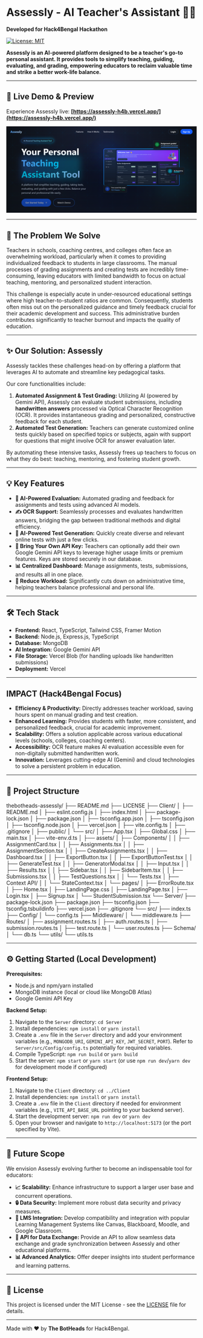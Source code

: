 # Assessly - AI Teacher's Assistant 📝✨

**Developed for Hack4Bengal Hackathon**

[![License: MIT](https://img.shields.io/badge/License-MIT-yellow.svg)](https://opensource.org/licenses/MIT)

**Assessly is an AI-powered platform designed to be a teacher's go-to personal assistant. It provides tools to simplify teaching, guiding, evaluating, and grading, empowering educators to reclaim valuable time and strike a better work-life balance.**

---

## 🚀 Live Demo & Preview

Experience Assessly live: **[https://assessly-h4b.vercel.app/](https://assessly-h4b.vercel.app/)**

![Assessly Landing Page Screenshot](Client/src/assets/AssesslyLandingPage.png)

---

## 🎯 The Problem We Solve

Teachers in schools, coaching centres, and colleges often face an overwhelming workload, particularly when it comes to providing individualized feedback to students in large classrooms. The manual processes of grading assignments and creating tests are incredibly time-consuming, leaving educators with limited bandwidth to focus on actual teaching, mentoring, and personalized student interaction.

This challenge is especially acute in under-resourced educational settings where high teacher-to-student ratios are common. Consequently, students often miss out on the personalized guidance and timely feedback crucial for their academic development and success. This administrative burden contributes significantly to teacher burnout and impacts the quality of education.

---

## ✨ Our Solution: Assessly

Assessly tackles these challenges head-on by offering a platform that leverages AI to automate and streamline key pedagogical tasks.

Our core functionalities include:

1.  **Automated Assignment & Test Grading:** Utilizing AI (powered by Gemini API), Assessly can evaluate student submissions, including **handwritten answers** processed via Optical Character Recognition (OCR). It provides instantaneous grading and personalized, constructive feedback for each student.
2.  **Automated Test Generation:** Teachers can generate customized online tests quickly based on specified topics or subjects, again with support for questions that might involve OCR for answer evaluation later.

By automating these intensive tasks, Assessly frees up teachers to focus on what they do best: teaching, mentoring, and fostering student growth.

---

## 💡 Key Features

*   **🧠 AI-Powered Evaluation:** Automated grading and feedback for assignments and tests using advanced AI models.
*   **✍️ OCR Support:** Seamlessly processes and evaluates handwritten answers, bridging the gap between traditional methods and digital efficiency.
*   **📝 AI-Powered Test Generation:** Quickly create diverse and relevant online tests with just a few clicks.
*   **🔑 Bring Your Own API Key:** Teachers can optionally add their own Google Gemini API keys to leverage higher usage limits or premium features. Keys are stored securely in our database.
*   **📊 Centralized Dashboard:** Manage assignments, tests, submissions, and results all in one place.
*   **🧘 Reduce Workload:** Significantly cuts down on administrative time, helping teachers balance professional and personal life.

---

## 🛠️ Tech Stack

*   **Frontend:** React, TypeScript, Tailwind CSS, Framer Motion
*   **Backend:** Node.js, Express.js, TypeScript
*   **Database:** MongoDB
*   **AI Integration:** Google Gemini API
*   **File Storage:** Vercel Blob (for handling uploads like handwritten submissions)
*   **Deployment:** Vercel

---

##  IMPACT (Hack4Bengal Focus)

*   **Efficiency & Productivity:** Directly addresses teacher workload, saving hours spent on manual grading and test creation.
*   **Enhanced Learning:** Provides students with faster, more consistent, and personalized feedback, crucial for academic improvement.
*   **Scalability:** Offers a solution applicable across various educational levels (schools, colleges, coaching centers).
*   **Accessibility:** OCR feature makes AI evaluation accessible even for non-digitally submitted handwritten work.
*   **Innovation:** Leverages cutting-edge AI (Gemini) and cloud technologies to solve a persistent problem in education.

---

## 📂 Project Structure

thebotheads-assessly/
├── README.md
├── LICENSE
├── Client/
│ ├── README.md
│ ├── eslint.config.js
│ ├── index.html
│ ├── package-lock.json
│ ├── package.json
│ ├── tsconfig.app.json
│ ├── tsconfig.json
│ ├── tsconfig.node.json
│ ├── vercel.json
│ ├── vite.config.ts
│ ├── .gitignore
│ ├── public/
│ └── src/
│ ├── App.tsx
│ ├── Global.css
│ ├── main.tsx
│ ├── vite-env.d.ts
│ ├── assets/
│ ├── Components/
│ │ ├── AssignmentCard.tsx
│ │ ├── Assignments.tsx
│ │ ├── AssignmentSection.tsx
│ │ ├── CreateAssignments.tsx
│ │ ├── Dashboard.tsx
│ │ ├── ExportButton.tsx
│ │ ├── ExportButtonTest.tsx
│ │ ├── GenerateTest.tsx
│ │ ├── GeneratorModal.tsx
│ │ ├── Input.tsx
│ │ ├── Results.tsx
│ │ ├── Sidebar.tsx
│ │ ├── SidebarItem.tsx
│ │ ├── Submissions.tsx
│ │ ├── TestQuestions.tsx
│ │ └── Tests.tsx
│ ├── Context API/
│ │ └── StateContext.tsx
│ └── pages/
│ ├── ErrorRoute.tsx
│ ├── Home.tsx
│ ├── LandingPage.css
│ ├── LandingPage.tsx
│ ├── Login.tsx
│ ├── Signup.tsx
│ └── StudentSubmission.tsx
└── Server/
├── package-lock.json
├── package.json
├── tsconfig.json
├── tsconfig.tsbuildinfo
├── vercel.json
├── .gitignore
└── src/
├── index.ts
├── Config/
│ └── config.ts
├── Middleware/
│ └── middleware.ts
├── Routes/
│ ├── assignment.routes.ts
│ ├── auth.routes.ts
│ ├── submission.routes.ts
│ ├── test.route.ts
│ └── user.routes.ts
├── Schema/
│ └── db.ts
└── utils/
└── utils.ts

---

## ⚙️ Getting Started (Local Development)

**Prerequisites:**
*   Node.js and npm/yarn installed
*   MongoDB instance (local or cloud like MongoDB Atlas)
*   Google Gemini API Key

**Backend Setup:**

1.  Navigate to the `Server` directory: `cd Server`
2.  Install dependencies: `npm install` or `yarn install`
3.  Create a `.env` file in the `Server` directory and add your environment variables (e.g., `MONGODB_URI`, `GEMINI_API_KEY`, `JWT_SECRET`, `PORT`). Refer to `Server/src/Config/config.ts` potentially for required variables.
4.  Compile TypeScript: `npm run build` or `yarn build`
5.  Start the server: `npm start` or `yarn start` (or use `npm run dev`/`yarn dev` for development mode if configured)

**Frontend Setup:**

1.  Navigate to the `Client` directory: `cd ../Client`
2.  Install dependencies: `npm install` or `yarn install`
3.  Create a `.env` file in the `Client` directory if needed for environment variables (e.g., `VITE_API_BASE_URL` pointing to your backend server).
4.  Start the development server: `npm run dev` or `yarn dev`
5.  Open your browser and navigate to `http://localhost:5173` (or the port specified by Vite).

---

## 🔮 Future Scope

We envision Assessly evolving further to become an indispensable tool for educators:

*   **📈 Scalability:** Enhance infrastructure to support a larger user base and concurrent operations.
*   **🔒 Data Security:** Implement more robust data security and privacy measures.
*   **🧩 LMS Integration:** Develop compatibility and integration with popular Learning Management Systems like Canvas, Blackboard, Moodle, and Google Classroom.
*   **🔄 API for Data Exchange:** Provide an API to allow seamless data exchange and grade synchronization between Assessly and other educational platforms.
*   **📊 Advanced Analytics:** Offer deeper insights into student performance and learning patterns.

---

## 📄 License

This project is licensed under the MIT License - see the [LICENSE](LICENSE) file for details.

---

Made with ❤️ by **The BotHeads** for Hack4Bengal.
